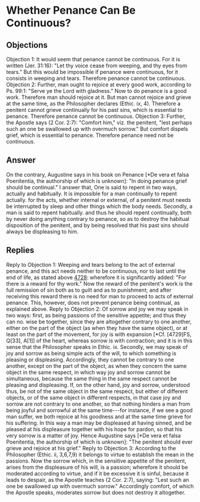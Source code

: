 # Whether Penance Can Be Continuous?
## Objections
Objection 1: It would seem that penance cannot be continuous. For it is written (Jer. 31:16): "Let thy voice cease from weeping, and thy eyes from tears." But this would be impossible if penance were continuous, for it consists in weeping and tears. Therefore penance cannot be continuous.
Objection 2: Further, man ought to rejoice at every good work, according to Ps. 99:1: "Serve ye the Lord with gladness." Now to do penance is a good work. Therefore man should rejoice at it. But man cannot rejoice and grieve at the same time, as the Philosopher declares (Ethic. ix, 4). Therefore a penitent cannot grieve continually for his past sins, which is essential to penance. Therefore penance cannot be continuous.
Objection 3: Further, the Apostle says (2 Cor. 2:7): "Comfort him," viz. the penitent, "lest perhaps such an one be swallowed up with overmuch sorrow." But comfort dispels grief, which is essential to penance. Therefore penance need not be continuous.
## Answer
On the contrary, Augustine says in his book on Penance [*De vera et falsa Poenitentia, the authorship of which is unknown]: "In doing penance grief should be continual."
I answer that, One is said to repent in two ways, actually and habitually. It is impossible for a man continually to repent actually. for the acts, whether internal or external, of a penitent must needs be interrupted by sleep and other things which the body needs. Secondly, a man is said to repent habitually. and thus he should repent continually, both by never doing anything contrary to penance, so as to destroy the habitual disposition of the penitent, and by being resolved that his past sins should always be displeasing to him.
## Replies
Reply to Objection 1: Weeping and tears belong to the act of external penance, and this act needs neither to be continuous, nor to last until the end of life, as stated above [4728](A[8]): wherefore it is significantly added: "For there is a reward for thy work." Now the reward of the penitent's work is the full remission of sin both as to guilt and as to punishment; and after receiving this reward there is no need for man to proceed to acts of external penance. This, however, does not prevent penance being continual, as explained above.
Reply to Objection 2: Of sorrow and joy we may speak in two ways: first, as being passions of the sensitive appetite; and thus they can no. wise be together, since they are altogether contrary to one another, either on the part of the object (as when they have the same object), or at least on the part of the movement, for joy is with expansion [*Cf. [4729]FS, Q[33], A[1]] of the heart, whereas sorrow is with contraction; and it is in this sense that the Philosopher speaks in Ethic. ix. Secondly, we may speak of joy and sorrow as being simple acts of the will, to which something is pleasing or displeasing. Accordingly, they cannot be contrary to one another, except on the part of the object, as when they concern the same object in the same respect, in which way joy and sorrow cannot be simultaneous, because the same thing in the same respect cannot be pleasing and displeasing. If, on the other hand, joy and sorrow, understood thus, be not of the same object in the same respect, but either of different objects, or of the same object in different respects, in that case joy and sorrow are not contrary to one another, so that nothing hinders a man from being joyful and sorrowful at the same time---for instance, if we see a good man suffer, we both rejoice at his goodness and at the same time grieve for his suffering. In this way a man may be displeased at having sinned, and be pleased at his displeasure together with his hope for pardon, so that his very sorrow is a matter of joy. Hence Augustine says [*De vera et falsa Poenitentia, the authorship of which is unknown]: "The penitent should ever grieve and rejoice at his grief."
Reply to Objection 3: According to the Philosopher (Ethic. ii, 3,6,7,9) it belongs to virtue to establish the mean in the passions. Now the sorrow which, in the sensitive appetite of the penitent, arises from the displeasure of his will, is a passion; wherefore it should be moderated according to virtue, and if it be excessive it is sinful, because it leads to despair, as the Apostle teaches (2 Cor. 2:7), saying: "Lest such an one be swallowed up with overmuch sorrow." Accordingly comfort, of which the Apostle speaks, moderates sorrow but does not destroy it altogether.